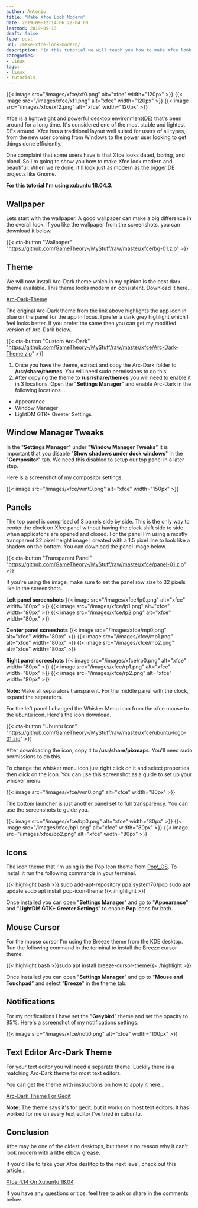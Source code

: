 ```yaml
---
author: Antonio
title: "Make Xfce Look Modern"
date: 2019-09-12T14:06:22-04:00
lastmod: 2019-09-13
draft: false
type: post
url: /make-xfce-look-modern/
description: "In this tutorial we will teach you how to make Xfce look modern and beautiful. We will show you some neat customizations and downloads to make your Xfce look modern."
categories:
- Linux
tags:
- linux
- tutorials
---
```


{{< image src="/images/xfce/xf0.png" alt="xfce" width="120px" >}} {{< image src="/images/xfce/xf1.png" alt="xfce" width="120px" >}} {{< image src="/images/xfce/xf2.png" alt="xfce" width="120px" >}}

Xfce is a lightweight and powerful desktop environment(DE) that's been around for a long time. It's considered one of the most stable and lightest DEs around. Xfce has a traditional layout well suited for users of all types, from the new user coming from Windows to the power user looking to get things done efficiently.

<!--more-->

One complaint that some users have is that Xfce looks dated, boring, and bland. So I'm going to show you how to make Xfce look modern and beautiful. When we're done, it'll look just as modern as the bigger DE projects like Gnome.

<!--adsense-->

**For this tutorial I'm using xubuntu 18.04.3.**

## **Wallpaper**

Lets start with the wallpaper. A good wallpaper can make a big difference in the overall look. If you like the wallpaper from the screenshots, you can download it below.

{{< cta-button "Wallpaper" "https://github.com/GameTheory-/MyStuff/raw/master/xfce/bg-01.zip" >}}

## **Theme**

We will now install Arc-Dark theme which in my opinion is the best dark theme available. This theme looks modern an consistent. Download it here...

<a href="https://www.xfce-look.org/p/1181106/#files-panel" target="_blank">Arc-Dark-Theme</a>

The original Arc-Dark theme from the link above highlights the app icon in blue on the panel for the app in focus. I prefer a dark grey highlight which I feel looks better. If you prefer the same then you can get my modified version of Arc-Dark below.

{{< cta-button "Custom Arc-Dark" "https://github.com/GameTheory-/MyStuff/raw/master/xfce/Arc-Dark-Theme.zip" >}}

1. Once you have the theme, extract and copy the Arc-Dark folder to **/usr/share/themes**. You will need sudo permissions to do this.
2. After copying the theme to **/usr/share/themes** you will need to enable it in 3 locations. Open the "**Settings Manager**" and enable Arc-Dark in the following locations...

- Appearance
- Window Manager
- LightDM GTK+ Greeter Settings

## **Window Manager Tweaks**

In the "**Settings Manager**" under "**Window Manager Tweaks**" it is important that you disable "**Show shadows under dock windows**" in the "**Compositor**" tab. We need this disabled to setup our top panel in a later step.

Here is a screenshot of my compositor settings.

{{< image src="/images/xfce/wmt0.png" alt="xfce" width="150px" >}}

## **Panels**

The top panel is comprised of 3 panels side by side. This is the only way to center the clock on Xfce panel without having the clock shift side to side when applicatons are opened and closed. For the panel I'm using a mostly transparent 32 pixel height image I created with a 1.5 pixel line to look like a shadow on the bottom. You can download the panel image below.

{{< cta-button "Transparent Panel" "https://github.com/GameTheory-/MyStuff/raw/master/xfce/panel-01.zip" >}}

If you're using the image, make sure to set the panel row size to 32 pixels like in the screenshots.

**Left panel screenshots**
{{< image src="/images/xfce/lp0.png" alt="xfce" width="80px" >}} {{< image src="/images/xfce/lp1.png" alt="xfce" width="80px" >}} {{< image src="/images/xfce/lp2.png" alt="xfce" width="80px" >}}

**Center panel screeshots**
{{< image src="/images/xfce/mp0.png" alt="xfce" width="80px" >}} {{< image src="/images/xfce/mp1.png" alt="xfce" width="80px" >}} {{< image src="/images/xfce/mp2.png" alt="xfce" width="80px" >}}

**Right panel screeshots**
{{< image src="/images/xfce/rp0.png" alt="xfce" width="80px" >}} {{< image src="/images/xfce/rp1.png" alt="xfce" width="80px" >}} {{< image src="/images/xfce/rp2.png" alt="xfce" width="80px" >}}

**Note:** Make all separators transparent. For the middle panel with the clock, expand the separators.

For the left panel I changed the Whisker Menu icon from the xfce mouse to the ubuntu icon. Here's the icon download.

{{< cta-button "Ubuntu Icon" "https://github.com/GameTheory-/MyStuff/raw/master/xfce/ubuntu-logo-01.zip" >}}

After downloading the icon, copy it to **/usr/share/pixmaps**. You'll need sudo permissions to do this.

<!--adsense-->

To change the whisker menu icon just right click on it and select properties then click on the icon. You can use this screenshot as a guide to set up your whisker menu.

{{< image src="/images/xfce/wm0.png" alt="xfce" width="80px" >}}

The bottom launcher is just another panel set to full transparency. You can use the screenshots to guide you.

{{< image src="/images/xfce/bp0.png" alt="xfce" width="80px" >}} {{< image src="/images/xfce/bp1.png" alt="xfce" width="80px" >}} {{< image src="/images/xfce/bp2.png" alt="xfce" width="80px" >}}

## **Icons**

The icon theme that I'm using is the Pop Icon theme from <a href="https://distrowatch.com/table.php?distribution=popos" target="_blank">Pop!_OS</a>. To install it run the following commands in your terminal.

{{< highlight bash >}}
sudo add-apt-repository ppa:system76/pop
sudo apt update
sudo apt install pop-icon-theme
{{< /highlight >}}

Once installed you can open "**Settings Manager**" and go to "**Appearance**" and "**LightDM GTK+ Greeter Settings**" to enable **Pop** icons for both.

## **Mouse Cursor**

For the mouse cursor I'm using the Breeze theme from the KDE desktop. Run the following command in the terminal to install the Breeze cursor theme.

{{< highlight bash >}}sudo apt install breeze-cursor-theme{{< /highlight >}}

Once installed you can open "**Settings Manager**" and go to "**Mouse and Touchpad**" and select "**Breeze**" in the theme tab.

## **Notifications**

For my notifications I have set the "**Greybird**" theme and set the opacity to 85%. Here's a screenshot of my notifications settings.

{{< image src="/images/xfce/noti0.png" alt="xfce" width="100px" >}}

## **Text Editor Arc-Dark Theme**

For your text editor you will need a separate theme. Luckily there is a matching Arc-Dark theme for most text editors.

You can get the theme with instructions on how to apply it here...

<a href="https://techstop.github.io/arc-dark-theme-for-gedit/">Arc-Dark Theme For Gedit</a>

**Note:** The theme says it's for gedit, but it works on most text editors. It has worked for me on every text editor I've tried in xubuntu.

## **Conclusion**

Xfce may be one of the oldest desktops, but there's no reason why it can't look modern with a little elbow grease.

If you'd like to take your Xfce desktop to the next level, check out this article...

<a href="https://techstop.github.io/xfce-4-14-on-xubuntu-18-04/">Xfce 4.14 On Xubuntu 18.04</a>

If you have any questions or tips, feel free to ask or share in the comments below.
